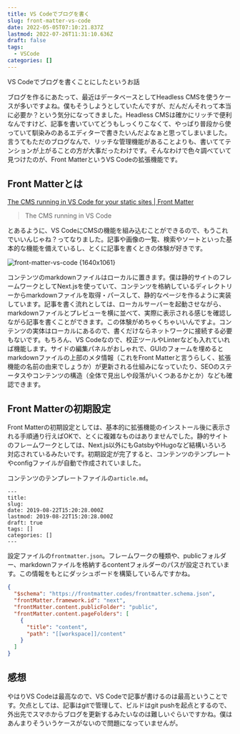 ```yaml
---
title: VS Codeでブログを書く
slug: front-matter-vs-code
date: 2022-05-05T07:10:21.837Z
lastmod: 2022-07-26T11:31:10.636Z
draft: false
tags:
  - VSCode
categories: []
---
```

VS Codeでブログを書くことにしたというお話

ブログを作るにあたって、最近はデータベースとしてHeadless CMSを使うケースが多いですよね。僕もそうしようとしていたんですが、だんだんそれって本当に必要か？という気分になってきました。Headless CMSは確かにリッチで便利なんですけど、記事を書いていてどうもしっくりこなくて、やっぱり普段から使っていて馴染みのあるエディターで書きたいんだよなぁと思ってしまいました。言うてもただのブログなんで、リッチな管理機能があることよりも、書いててテンションが上がることの方が大事だったわけです。そんなわけで色々調べていて見つけたのが、Front MatterというVS Codeの拡張機能です。

## Front Matterとは

[The CMS running in VS Code for your static sites | Front Matter](https://frontmatter.codes/)

>The CMS running in VS Code

とあるように、VS CodeにCMSの機能を組み込むことができるので、もうこれでいいんじゃね？ってなりました。記事や画像の一覧、検索やソートといった基本的な機能を備えているし、とくに記事を書くときの体験が好きです。

![front-matter-vs-code {1640x1061}](/img/front-matter-vs-code.webp)

コンテンツのmarkdownファイルはローカルに置きます。僕は静的サイトのフレームワークとしてNext.jsを使っていて、コンテンツを格納しているディレクトリーからmarkdownファイルを取得・パースして、静的なページを作るように実装しています。記事を書く流れとしては、ローカルサーバーを起動させながら、markdownファイルとプレビューを横に並べて、実際に表示される感じを確認しながら記事を書くことができます。この体験がめちゃくちゃいいんですよ。コンテンツの実体はローカルにあるので、書くだけならネットワークに接続する必要もないです。もちろん、VS Codeなので、校正ツールやLinterなども入れていれば機能します。サイドの編集パネルがおしゃれで、GUIのフォームを埋めるとmarkdownファイルの上部のメタ情報（これをFront Matterと言うらしく、拡張機能の名前の由来でしょうか）が更新される仕組みになっていたり、SEOのステータスやコンテンツの構造（全体で見出しや段落がいくつあるかとか）なども確認できます。

## Front Matterの初期設定

Front Matterの初期設定としては、基本的に拡張機能のインストール後に表示される手順通り行えばOKで、とくに複雑なものはありませんでした。静的サイトのフレームワークとしては、Next.js以外にもGatsbyやHugoなど結構いろいろ対応されているみたいです。初期設定が完了すると、コンテンツのテンプレートやconfigファイルが自動で作成されていました。

コンテンツのテンプレートファイルの`article.md`。

```
---
title:
slug:
date: 2019-08-22T15:20:28.000Z
lastmod: 2019-08-22T15:20:28.000Z
draft: true
tags: []
categories: []
---

```

設定ファイルの`frontmatter.json`。フレームワークの種類や、publicフォルダー、markdownファイルを格納するcontentフォルダーのパスが設定されています。この情報をもとにダッシュボードを構築しているんですかね。

```json
{
  "$schema": "https://frontmatter.codes/frontmatter.schema.json",
  "frontMatter.framework.id": "next",
  "frontMatter.content.publicFolder": "public",
  "frontMatter.content.pageFolders": [
    {
      "title": "content",
      "path": "[[workspace]]/content"
    }
  ]
}
```

## 感想

やはりVS Codeは最高なので、VS Codeで記事が書けるのは最高ということです。欠点としては、記事はgitで管理して、ビルドはgit pushを起点とするので、外出先でスマホからブログを更新するみたいなのは難しいぐらいですかね。僕はあんまりそういうケースがないので問題になっていませんが。
